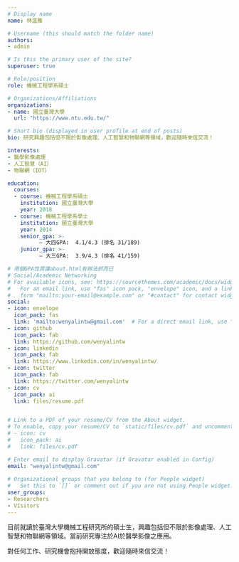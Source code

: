 ```yaml
---
# Display name
name: 林温雅

# Username (this should match the folder name)
authors:
- admin

# Is this the primary user of the site?
superuser: true

# Role/position
role: 機械工程學系碩士

# Organizations/Affiliations
organizations:
- name: 國立臺灣大學
  url: "https://www.ntu.edu.tw/"

# Short bio (displayed in user profile at end of posts)
bio: 研究興趣包括但不限於影像處理、人工智慧和物聯網等領域，歡迎隨時來信交流！

interests:
- 醫學影像處理
- 人工智慧（AI）
- 物聯網（IOT）

education:
  courses:
  - course: 機械工程學系碩士
    institution: 國立臺灣大學
    year: 2018
  - course: 機械工程學系學士
    institution: 國立臺灣大學
    year: 2014
    senior_gpa: >-
          – 大四GPA:  4.1/4.3 (排名 31/189)
    junior_gpa: >-
          – 大三GPA:  3.9/4.3 (排名 41/159)

# 用個GPA性質讓about.html有辦法抓而已
# Social/Academic Networking
# For available icons, see: https://sourcethemes.com/academic/docs/widgets/#icons
#   For an email link, use "fas" icon pack, "envelope" icon, and a link in the
#   form "mailto:your-email@example.com" or "#contact" for contact widget.
social:
- icon: envelope
  icon_pack: fas
  link: 'mailto:wenyalintw@gmail.com'  # For a direct email link, use "mailto:test@example.org".
- icon: github
  icon_pack: fab
  link: https://github.com/wenyalintw
- icon: linkedin
  icon_pack: fab
  link: https://www.linkedin.com/in/wenyalintw/
- icon: twitter
  icon_pack: fab
  link: https://twitter.com/wenyalintw
- icon: cv
  icon_pack: ai
  link: files/resume.pdf


# Link to a PDF of your resume/CV from the About widget.
# To enable, copy your resume/CV to `static/files/cv.pdf` and uncomment the lines below.  
# - icon: cv
#   icon_pack: ai
#   link: files/cv.pdf

# Enter email to display Gravatar (if Gravatar enabled in Config)
email: "wenyalintw@gmail.com"
  
# Organizational groups that you belong to (for People widget)
#   Set this to `[]` or comment out if you are not using People widget.  
user_groups:
- Researchers
- Visitors
---
```


目前就讀於臺灣大學機械工程研究所的碩士生，興趣包括但不限於影像處理、人工智慧和物聯網等領域。當前研究專注於AI於醫學影像之應用。

對任何工作、研究機會抱持開放態度，歡迎隨時來信交流！